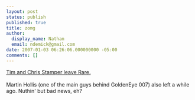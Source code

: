 ```yaml
---
layout: post
status: publish
published: true
title: zomg
author:
  display_name: Nathan
  email: ndemick@gmail.com
date: 2007-01-03 06:26:06.000000000 -05:00
comments: []
---
```

<a href="http://www.1up.com/do/newsStory?cId=3156140">Tim and Chris Stamper leave Rare.</a><br /><br />
Martin Hollis (one of the main guys behind GoldenEye 007) also left a while ago. Nuthin' but bad news, eh?